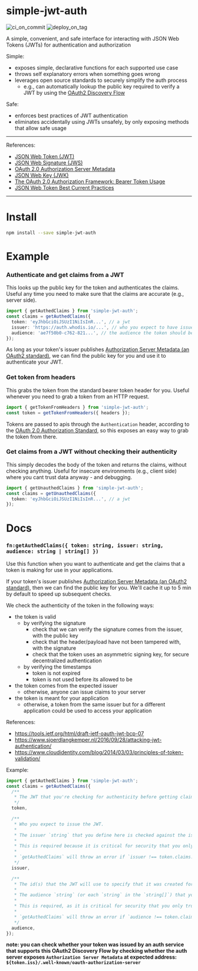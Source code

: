 # simple-jwt-auth

![ci_on_commit](https://github.com/whodisio/simple-jwt-auth/workflows/ci_on_commit/badge.svg)
![deploy_on_tag](https://github.com/whodisio/simple-jwt-auth/workflows/deploy_on_tag/badge.svg)

A simple, convenient, and safe interface for interacting with JSON Web Tokens (JWTs) for authentication and authorization

Simple:

- exposes simple, declarative functions for each supported use case
- throws self explanatory errors when something goes wrong
- leverages open source standards to securely simplify the auth process
  - e.g., can automatically lookup the public key required to verify a JWT by using the [OAuth2 Discovery Flow](https://tools.ietf.org/id/draft-ietf-oauth-discovery-08.html)

Safe:

- enforces best practices of JWT authentication
- eliminates accidentally using JWTs unsafely, by only exposing methods that allow safe usage

---

References:

- [JSON Web Token (JWT)](https://tools.ietf.org/html/rfc7519)
- [JSON Web Signature (JWS)](https://www.rfc-editor.org/rfc/rfc7515.html)
- [OAuth 2.0 Authorization Server Metadata](https://tools.ietf.org/html/rfc8414)
- [JSON Web Key (JWK)](https://tools.ietf.org/html/rfc7517)
- [The OAuth 2.0 Authorization Framework: Bearer Token Usage](https://tools.ietf.org/html/rfc8414)
- [JSON Web Token Best Current Practices](https://tools.ietf.org/html/draft-ietf-oauth-jwt-bcp-07)

---

# Install

```sh
npm install --save simple-jwt-auth
```

# Example

### Authenticate and get claims from a JWT

This looks up the public key for the token and authenticates the claims. Useful any time you need to make sure that the claims are accurate (e.g., server side).

```ts
import { getAuthedClaims } from 'simple-jwt-auth';
const claims = getAuthedClaims({
  token: 'eyJhbGciOiJSUzI1NiIsInR...', // a jwt
  issuer: 'https://auth.whodis.io/...', // who you expect to have issued the token, must match `token.claims.iss`
  audience: 'ae7f50b0-c762-821...', // the audience the token should be for, must match `token.claims.aud`
});
```

As long as your token's issuer publishes [Authorization Server Metadata (an OAuth2 standard)](https://tools.ietf.org/html/rfc8414), we can find the public key for you and use it to authenticate your JWT.

### Get token from headers

This grabs the token from the standard bearer token header for you. Useful whenever you need to grab a token from an HTTP request.

```ts
import { getTokenFromHeaders } from 'simple-jwt-auth';
const token = getTokenFromHeaders({ headers });
```

Tokens are passed to apis through the `Authentication` header, according to the [OAuth 2.0 Authorization Standard](https://tools.ietf.org/html/rfc6750), so this exposes an easy way to grab the token from there.

### Get claims from a JWT without checking their authenticity

This simply decodes the body of the token and returns the claims, without checking anything. Useful for insecure environments (e.g., client side) where you cant trust data anyway - and debugging.

```ts
import { getUnauthedClaims } from 'simple-jwt-auth';
const claims = getUnauthedClaims({
  token: 'eyJhbGciOiJSUzI1NiIsInR...', // a jwt
});
```

# Docs

### `fn:getAuthedClaims({ token: string, issuer: string, audience: string | string[] })`

Use this function when you want to authenticate and get the claims that a token is making for use in your applications.

If your token's issuer publishes [Authorization Server Metadata (an OAuth2 standard)](https://tools.ietf.org/html/rfc8414), then we can find the public key for you. We'll cache it up to 5 min by default to speed up subsequent checks.

We check the authenticity of the token in the following ways:

- the token is valid
  - by verifying the signature
    - check that we can verify the signature comes from the issuer, with the public key
    - check that the header/payload have not been tampered with, with the signature
    - check that the token uses an asymmetric signing key, for secure decentralized authentication
  - by verifying the timestamps
    - token is not expired
    - token is not used before its allowed to be
- the token comes from the expected issuer
  - otherwise, anyone can issue claims to your server
- the token is meant for your application
  - otherwise, a token from the same issuer but for a different application could be used to access your application

References:

- https://tools.ietf.org/html/draft-ietf-oauth-jwt-bcp-07
- https://www.sjoerdlangkemper.nl/2016/09/28/attacking-jwt-authentication/
- https://www.cloudidentity.com/blog/2014/03/03/principles-of-token-validation/

Example:

```ts
import { getAuthedClaims } from 'simple-jwt-auth';
const claims = getAuthedClaims({
  /**
   * The JWT that you're checking for authenticity before getting claims
   */
  token,

  /**
   * Who you expect to issue the JWT.
   *
   * The issuer `string` that you define here is checked against the issuer that the token was issued by (`token.claims.iss`)
   *
   * This is required because it is critical for security that you only accept tokens from expected issuers.
   *
   * `getAuthedClaims` will throw an error if `issuer !== token.claims.iss`
   */
  issuer,

  /**
   * The id(s) that the JWT will use to specify that it was created for your application.
   *
   * The audience `string` (or each `string` in the `string[]`) that you define here is checked against the audience that the token is for (`token.claims.aud`).
   *
   * This is required, as it is critical for security that you only trust tokens that were intended for you
   *
   * `getAuthedClaims` will throw an error if `audience !== token.claims.aud`
   */
  audience,
});
```

**note: you can check whether your token was issued by an auth service that supports this OAuth2 Discovery Flow by checking whether the auth server exposes `Authorization Server Metadata` at expected address: `${token.iss}/.well-known/oauth-authorization-server`**

